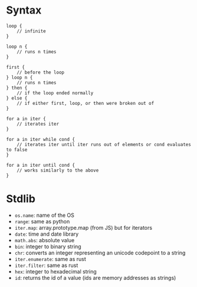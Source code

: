 # Syntax

```
loop {
    // infinite
}

loop n {
    // runs n times
}

first {
    // before the loop
} loop n {
    // runs n times
} then {
    // if the loop ended normally
} else {
    // if either first, loop, or then were broken out of
}
```

```
for a in iter {
    // iterates iter
}

for a in iter while cond {
    // iterates iter until iter runs out of elements or cond evaluates to false
}

for a in iter until cond {
    // works similarly to the above
}
```

# Stdlib

- `os.name`: name of the OS
- `range`: same as python
- `iter.map`: array.prototype.map (from JS) but for iterators
- `date`: time and date library
- `math.abs`: absolute value
- `bin`: integer to binary string
- `chr`: converts an integer representing an unicode codepoint to a string
- `iter.enumerate`: same as rust
- `iter.filter`: same as rust
- `hex`: integer to hexadecimal string
- `id`: returns the id of a value (ids are memory addresses as strings)